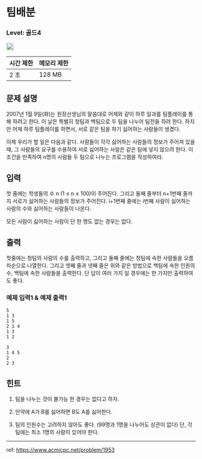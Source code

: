 # 팀배분

### Level: 골드4

<img class="left" src="https://d2gd6pc034wcta.cloudfront.net/tier/12.svg" style="width: 20px" />

| 시간 제한 | 메모리 제한 |
| -------- | ---------- |
| 2 초 | 128 MB |

## 문제 설명

2007년 1월 9일(화)는 원장선생님의 말씀대로 어제와 같이 하루 일과를 팀플레이를 통해 하려고 한다. 이 날은 특별히 청팀과 백팀으로 두 팀을 나누어 팀전을 하려 한다. 하지만 어제 하루 팀플레이를 하면서, 서로 같은 팀을 하기 싫어하는 사람들이 생겼다.

이제 우리가 할 일은 다음과 같다. 사람들이 각각 싫어하는 사람들의 정보가 주어져 있을 때, 그 사람들의 요구를 수용하여 서로 싫어하는 사람은 같은 팀에 넣지 않으려 한다. 이 조건을 만족하여 n명의 사람들 두 팀으로 나누는 프로그램을 작성하여라.

## 입력

첫 줄에는 학생들의 수 n (1 ≤ n ≤ 100)이 주어진다. 그리고 둘째 줄부터 n+1번째 줄까지 서로가 싫어하는 사람들의 정보가 주어진다. i+1번째 줄에는 i번째 사람이 싫어하는 사람의 수와 싫어하는 사람들이 나온다.

모든 사람이 싫어하는 사람이 단 한 명도 없는 경우는 없다.

## 출력

첫줄에는 청팀의 사람의 수를 출력하고, 그리고 둘째 줄에는 청팀에 속한 사람들을 오름차순으로 나열한다. 그리고 셋째 줄과 넷째 줄은 위와 같은 방법으로 백팀에 속한 인원의 수, 백팀에 속한 사람들을 출력한다. 단 답이 여러 가지 일 경우에는 한 가지만 출력하여도 좋다.

### 예제 입력1 & 예제 출력1

```text
5
1 3
1 5
2 1 4
1 3
1 2

```

```text
3
1 4 5
2
2 3

```

## 힌트

1. 팀을 나누는 것이 불가능 한 경우는 없다고 하자.

2. 만약에 A가 B를 싫어하면 B도 A를 싫어한다.

3. 팀의 인원수는 고려하지 않아도 좋다. (99명과 1명을 나누어도 상관이 없다) 단, 각 팀에는 최소 1명의 사람이 있어야 한다.

---

ref: https://www.acmicpc.net/problem/1953